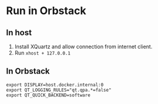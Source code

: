 # Run in Orbstack
## In host
1. Install XQuartz and allow connection from internet client.
2. Run `xhost + 127.0.0.1`

## In Orbstack
```
export DISPLAY=host.docker.internal:0
export QT_LOGGING_RULES="qt.qpa.*=false"
export QT_QUICK_BACKEND=software
```